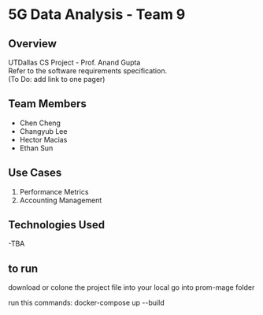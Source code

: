 # 5G Data Analysis - Team 9

## Overview
UTDallas CS Project - Prof. Anand Gupta <br/>
Refer to the software requirements specification. <br/>
(To Do: add link to one pager)

## Team Members
* Chen Cheng
* Changyub Lee
* Hector Macias
* Ethan Sun

## Use Cases
1. Performance Metrics
2. Accounting Management

## Technologies Used
-TBA

## to run
download or colone the project file into your local
go into prom-mage folder 

run this commands:
docker-compose up --build
